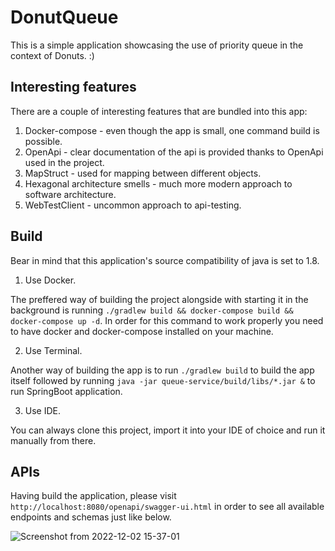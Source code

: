 # DonutQueue

This is a simple application showcasing the use of priority queue in the context of Donuts. :)

## Interesting features
There are a couple of interesting features that are bundled into this app:
1. Docker-compose - even though the app is small, one command build is possible.
2. OpenApi - clear documentation of the api is provided thanks to OpenApi used in the project.
3. MapStruct - used for mapping between different objects.
4. Hexagonal architecture smells - much more modern approach to software architecture.
5. WebTestClient - uncommon approach to api-testing.

## Build

Bear in mind that this application's source compatibility of java is set to 1.8.

1. Use Docker.

The preffered way of building the project alongside with starting it in the background is running `./gradlew build && docker-compose build && docker-compose up -d`.
In order for this command to work properly you need to have docker and docker-compose installed on your machine.

2. Use Terminal.

Another way of building the app is to run `./gradlew build` to build the app itself followed by running `java -jar queue-service/build/libs/*.jar &` to run SpringBoot application.

3. Use IDE.

You can always clone this project, import it into your IDE of choice and run it manually from there. 

## APIs

Having build the application, please visit `http://localhost:8080/openapi/swagger-ui.html` in order to see all available endpoints and schemas just like below.

![Screenshot from 2022-12-02 15-37-01](https://user-images.githubusercontent.com/50672367/205317235-ea30d500-36fd-4554-957b-4c6ee23885ba.png)




